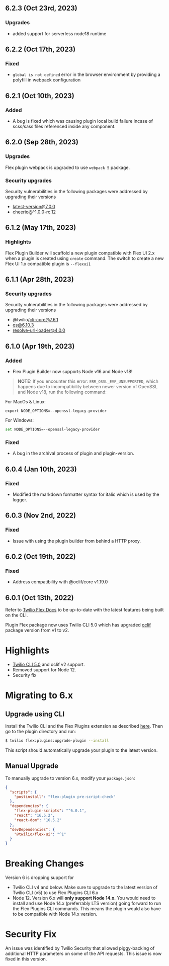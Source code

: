 ## 6.2.3 (Oct 23rd, 2023)

### Upgrades

- added support for serverless node18 runtime

## 6.2.2 (Oct 17th, 2023)

### Fixed

- `global is not defined` error in the browser environment by providing a polyfill in webpack configuration

## 6.2.1 (Oct 10th, 2023)

### Added

- A bug is fixed which was causing plugin local build failure incase of scss/sass files
  referenced inside any component.

## 6.2.0 (Sep 28th, 2023)

### Upgrades

Flex plugin webpack is upgraded to use `webpack 5` package.

### Security upgrades

Security vulnerabilities in the following packages were addressed by upgrading their versions

- latest-version@7.0.0
- cheerio@^1.0.0-rc.12

## 6.1.2 (May 17th, 2023)

### Highlights

Flex Plugin Builder will scaffold a new plugin compatible with Flex UI 2.x when a plugin is created using `create` command.
The switch to create a new Flex UI 1.x compatible plugin is `--flexui1`

## 6.1.1 (Apr 28th, 2023)

### Security upgrades

Security vulnerabilities in the following packages were addressed by upgrading their versions

- @twilio/cli-core@7.6.1
- qs@6.10.3
- resolve-url-loader@4.0.0

## 6.1.0 (Apr 19th, 2023)

### Added

- Flex Plugin Builder now supports Node v16 and Node v18!

> **NOTE:** If you encounter this error: `ERR_OSSL_EVP_UNSUPPORTED`, which happens due to incompatibility between newer version of OpenSSL and Node v18, run the following command:

For MacOs & Linux:

```shell
export NODE_OPTIONS=--openssl-legacy-provider
```

For Windows:

```bash
set NODE_OPTIONS=--openssl-legacy-provider
```

### Fixed

- A bug in the archival process of plugin and plugin-version.

## 6.0.4 (Jan 10th, 2023)

### Fixed

- Modified the markdown formatter syntax for italic which is used by the logger.

## 6.0.3 (Nov 2nd, 2022)

### Fixed

- Issue with using the plugin builder from behind a HTTP proxy.

## 6.0.2 (Oct 19th, 2022)

### Fixed

- Address compatibility with @oclif/core v1.19.0

## 6.0.1 (Oct 13th, 2022)

Refer to [Twilio Flex Docs](https://www.twilio.com/docs/flex/developer/plugins/cli) to be up-to-date with the latest features being built on the CLI.

Plugin Flex package now uses Twilio CLI 5.0 which has upgraded [oclif](https://github.com/oclif/oclif) package version from v1 to v2.

# Highlights

- [Twilio CLI 5.0](https://github.com/twilio/twilio-cli) and oclif v2 support.
- Removed support for Node 12.
- Security fix

# Migrating to 6.x

## Upgrade using CLI

Install the Twilio CLI and the Flex Plugins extension as described [here](https://www.twilio.com/docs/flex/developer/plugins/cli). Then go to the plugin directory and run:

```bash
$ twilio flex:plugins:upgrade-plugin --install
```

This script should automatically upgrade your plugin to the latest version.

## Manual Upgrade

To manually upgrade to version 6.x, modify your `package.json`:

```json
{
  "scripts": {
    "postinstall": "flex-plugin pre-script-check"
  },
  "dependencies": {
    "flex-plugin-scripts": "^6.0.1",
    "react": "16.5.2",
    "react-dom": "16.5.2"
  },
  "devDependencies": {
    "@twilio/flex-ui": "^1"
  }
}
```

# Breaking Changes

Version 6 is dropping support for

- Twilio CLI v4 and below. Make sure to upgrade to the latest version of Twilio CLI (v5) to use Flex Plugins CLI 6.x
- Node 12. Version 6.x will **only support Node 14.x.** You would need to install and use Node 14.x (preferrably LTS version) going forward to run the Flex Plugins CLI commands. This means the plugin would also have to be compatible with Node 14.x version.

# Security Fix

An issue was identified by Twilio Security that allowed piggy-backing of additional HTTP parameters on some of the API requests. This issue is now fixed in this version.
